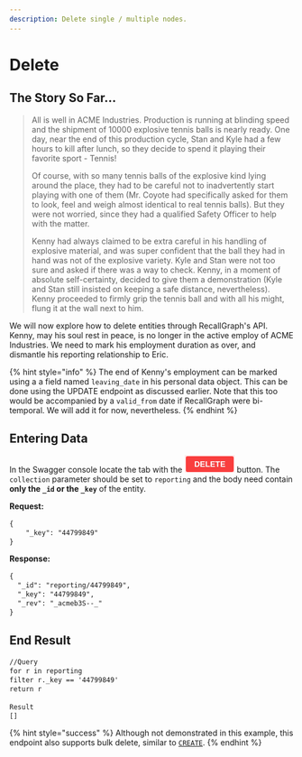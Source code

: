 ```yaml
---
description: Delete single / multiple nodes.
---
```


# Delete

## The Story So Far...

> All is well in ACME Industries. Production is running at blinding speed and the shipment of 10000 explosive tennis balls is nearly ready. One day, near the end of this production cycle, Stan and Kyle had a few hours to kill after lunch, so they decide to spend it playing their favorite sport - Tennis!
>
> Of course, with so many tennis balls of the explosive kind lying around the place, they had to be careful not to inadvertently start playing with one of them \(Mr. Coyote had specifically asked for them to look, feel and weigh almost identical to real tennis balls\). But they were not worried, since they had a qualified Safety Officer to help with the matter.
>
> Kenny had always claimed to be extra careful in his handling of explosive material, and was super confident that the ball they had in hand was not of the explosive variety. Kyle and Stan were not too sure and asked if there was a way to check. Kenny, in a moment of absolute self-certainty, decided to give them a demonstration \(Kyle and Stan still insisted on keeping a safe distance, nevertheless\). Kenny proceeded to firmly grip the tennis ball and with all his might, flung it at the wall next to him.

We will now explore how to delete entities through RecallGraph's API. Kenny, may his soul rest in peace, is no longer in the active employ of ACME Industries. We need to mark his employment duration as over, and dismantle his reporting relationship to Eric.

{% hint style="info" %}
The end of Kenny's employment can be marked using a a field named `leaving_date` in his personal data object. This can be done using the UPDATE endpoint as discussed earlier. Note that this too would be accompanied by a `valid_from` date if RecallGraph were bi-temporal. We will add it for now, nevertheless.
{% endhint %}

## Entering Data

In the Swagger console locate the tab with the ![](../../../.gitbook/assets/image%20%281%29.png) button. The `collection` parameter should be set to `reporting` and the body need contain **only the `_id` or the `_key`** of the entity.

**Request:**

```text
{
    "_key": "44799849"
}
```

**Response:**

```text
{
  "_id": "reporting/44799849",
  "_key": "44799849",
  "_rev": "_acmeb3S--_"
}
```

## End Result

```text
//Query
for r in reporting
filter r._key == '44799849'
return r

Result
[]
```

{% hint style="success" %}
Although not demonstrated in this example, this endpoint also supports bulk delete, similar to [`CREATE`](create.md#employee-information).
{% endhint %}

